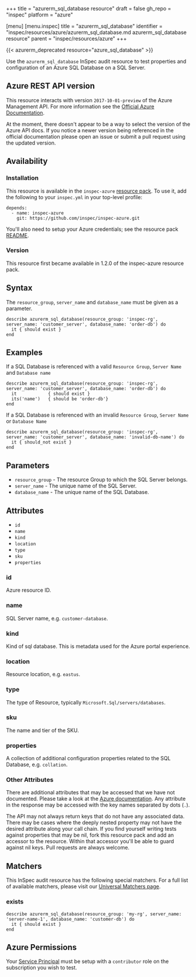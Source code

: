 +++
title = "azurerm_sql_database resource"
draft = false
gh_repo = "inspec"
platform = "azure"

[menu]
  [menu.inspec]
    title = "azurerm_sql_database"
    identifier = "inspec/resources/azure/azurerm_sql_database.md azurerm_sql_database resource"
    parent = "inspec/resources/azure"
+++

{{< azurerm_deprecated resource="azure_sql_database" >}}

Use the `azurerm_sql_database` InSpec audit resource to test properties and configuration of
an Azure SQL Database on a SQL Server.

## Azure REST API version

This resource interacts with version `2017-10-01-preview` of the Azure Management API. For more
information see the [Official Azure Documentation](https://docs.microsoft.com/en-us/rest/api/sql/databases/get).

At the moment, there doesn't appear to be a way to select the version of the
Azure API docs. If you notice a newer version being referenced in the official
documentation please open an issue or submit a pull request using the updated
version.

## Availability

### Installation

This resource is available in the `inspec-azure` [resource
pack](/inspec/glossary/#resource-pack). To use it, add the
following to your `inspec.yml` in your top-level profile:

    depends:
      - name: inspec-azure
        git: https://github.com/inspec/inspec-azure.git

You'll also need to setup your Azure credentials; see the resource pack
[README](https://github.com/inspec/inspec-azure#inspec-for-azure).

### Version

This resource first became available in 1.2.0 of the inspec-azure resource pack.

## Syntax

The `resource_group`, `server_name` and `database_name` must be given as a parameter.

    describe azurerm_sql_database(resource_group: 'inspec-rg', server_name: 'customer_server', database_name: 'order-db') do
      it { should exist }
    end

## Examples

If a SQL Database is referenced with a valid `Resource Group`, `Server Name` and `Database name`

    describe azurerm_sql_database(resource_group: 'inspec-rg', server_name: 'customer_server', database_name: 'order-db') do
      it            { should exist }
      its('name')   { should be 'order-db'}
    end

If a SQL Database is referenced with an invalid `Resource Group`, `Server Name` or `Database Name`

    describe azurerm_sql_database(resource_group: 'inspec-rg', server_name: 'customer_server', database_name: 'invalid-db-name') do
      it { should_not exist }
    end

## Parameters

- `resource_group` - The resource Group to which the SQL Server belongs.
- `server_name` - The unique name of the SQL Server.
- `database_name` - The unique name of the SQL Database.

## Attributes

- `id`
- `name`
- `kind`
- `location`
- `type`
- `sku`
- `properties`

### id

Azure resource ID.

### name

SQL Server name, e.g. `customer-database`.

### kind

Kind of sql database. This is metadata used for the Azure portal experience.

### location

Resource location, e.g. `eastus`.

### type

The type of Resource, typically `Microsoft.Sql/servers/databases`.

### sku

The name and tier of the SKU.

### properties

A collection of additional configuration properties related to the SQL Database, e.g. `collation`.

### Other Attributes

There are additional attributes that may be accessed that we have not
documented. Please take a look at the [Azure documentation](#azure-rest-api-version).
Any attribute in the response may be accessed with the key names separated by
dots (`.`).

The API may not always return keys that do not have any associated data. There
may be cases where the deeply nested property may not have the desired
attribute along your call chain. If you find yourself writing tests against
properties that may be nil, fork this resource pack and add an accessor to the
resource. Within that accessor you'll be able to guard against nil keys. Pull
requests are always welcome.

## Matchers

This InSpec audit resource has the following special matchers. For a full list of
available matchers, please visit our [Universal Matchers
page](/inspec/matchers/).

### exists

    describe azurerm_sql_database(resource_group: 'my-rg', server_name: 'server-name-1', database_name: 'customer-db') do
      it { should exist }
    end

## Azure Permissions

Your [Service
Principal](https://docs.microsoft.com/en-us/azure/azure-resource-manager/resource-group-create-service-principal-portal)
must be setup with a `contributor` role on the subscription you wish to test.
